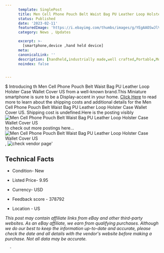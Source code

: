 ```yaml
---
      template: SinglePost
      title: Men Cell Phone Pouch Belt Waist Bag PU Leather Loop Holster Case Wallet Cover US
      status: Published
      date: '2023-02-11'
      featuredImage: 'https://i.ebayimg.com/thumbs/images/g/YEgAAOSwJlVhLgcZ/s-l225.jpg'
      category: News , Updates

      excerpt: >-
        [smartphone,device ,hand held device]
      meta:
      canonicalLink: ''
      description: [handheld,industrially made,well crafted,Portable,Mobile,Compact,Convenient,Lightweight,Maneuverable,Man-portable,Miniature,Carriable,Hand-held,Light,Holdable,Transportable,Mobile device,Pocket-sized,On-the-go,Wireless,Cordless,Compact size,Convenient size, smartphone,device ,hand held device]
      noindex: false
      

---
```

$
      Introducing th Men Cell Phone Pouch Belt Waist Bag PU Leather Loop Holster Case Wallet Cover US from a well-known brand.This Miniature smartphone is sure to be a Display-accent in your home. [Click Here](https://www.ebay.com/itm/234166440296?hash=item3685685168%3Ag%3AYEgAAOSwJlVhLgcZ&mkevt=1&mkcid=1&mkrid=711-53200-19255-0&campid=%253CePNCampaignId%253E&customid=%253CreferenceId%253E&toolid=10049) to read more to learn about the shipping costs and additional details for the Men Cell Phone Pouch Belt Waist Bag PU Leather Loop Holster Case Wallet Cover US. Shipping cost is undefined.Here is the posting visibly ![Men Cell Phone Pouch Belt Waist Bag PU Leather Loop Holster Case Wallet Cover US](https://i.ebayimg.com/thumbs/images/g/YEgAAOSwJlVhLgcZ/s-l225.jpg) to check out more postings here... ![Men Cell Phone Pouch Belt Waist Bag PU Leather Loop Holster Case Wallet Cover US](https://i.ebayimg.com/images/g/YEgAAOSwJlVhLgcZ/s-l1600.jpg), ![check vendor page](https://origin-galleryplus.ebayimg.com/ws/web/234166440296_2_0_1/225x225.jpg,https://origin-galleryplus.ebayimg.com/ws/web/234166440296_3_0_1/225x225.jpg,https://origin-galleryplus.ebayimg.com/ws/web/234166440296_4_0_1/225x225.jpg,https://origin-galleryplus.ebayimg.com/ws/web/234166440296_5_0_1/225x225.jpg,https://origin-galleryplus.ebayimg.com/ws/web/234166440296_6_0_1/225x225.jpg,https://origin-galleryplus.ebayimg.com/ws/web/234166440296_7_0_1/225x225.jpg)'

      

 ## Technical Facts 



     
      

 - Condition- New 


      

 - Listed Price- 9.95 


      

 - Currency- USD 


      

 - Feedback score - 378792 


      

 - Location - US 


      
      

 *_This post may contain affiliate links from eBay and other third-party websites. As an eBay affiliate, we earn from qualifying purchases. Although we do our best to keep the information up-to-date and accurate, please check the date and all details with the vendor's website before making a purchase. Not all data may be accurate._*




      -
